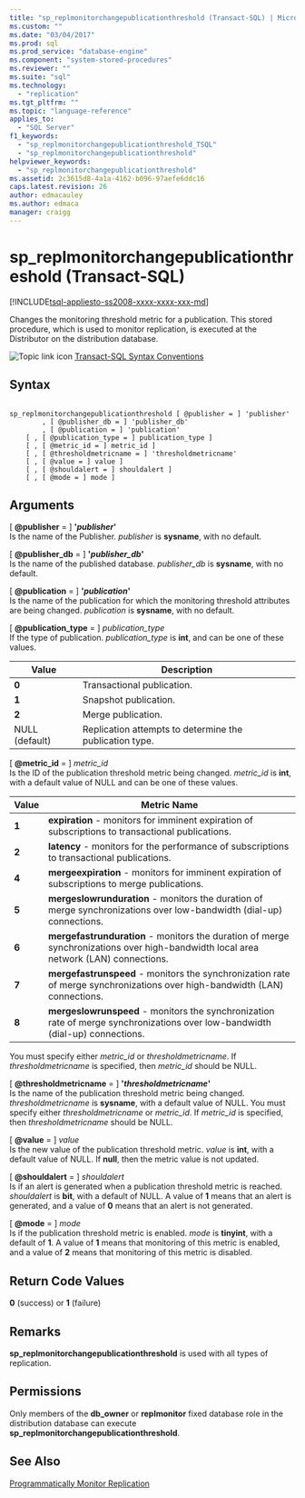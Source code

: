 ```yaml
---
title: "sp_replmonitorchangepublicationthreshold (Transact-SQL) | Microsoft Docs"
ms.custom: ""
ms.date: "03/04/2017"
ms.prod: sql
ms.prod_service: "database-engine"
ms.component: "system-stored-procedures"
ms.reviewer: ""
ms.suite: "sql"
ms.technology: 
  - "replication"
ms.tgt_pltfrm: ""
ms.topic: "language-reference"
applies_to: 
  - "SQL Server"
f1_keywords: 
  - "sp_replmonitorchangepublicationthreshold_TSQL"
  - "sp_replmonitorchangepublicationthreshold"
helpviewer_keywords: 
  - "sp_replmonitorchangepublicationthreshold"
ms.assetid: 2c3615d8-4a1a-4162-b096-97aefe6ddc16
caps.latest.revision: 26
author: edmacauley
ms.author: edmaca
manager: craigg
---
```

# sp_replmonitorchangepublicationthreshold (Transact-SQL)
[!INCLUDE[tsql-appliesto-ss2008-xxxx-xxxx-xxx-md](../../includes/tsql-appliesto-ss2008-xxxx-xxxx-xxx-md.md)]

  Changes the monitoring threshold metric for a publication. This stored procedure, which is used to monitor replication, is executed at the Distributor on the distribution database.  
  
 ![Topic link icon](../../database-engine/configure-windows/media/topic-link.gif "Topic link icon") [Transact-SQL Syntax Conventions](../../t-sql/language-elements/transact-sql-syntax-conventions-transact-sql.md)  
  
## Syntax  
  
```  
  
sp_replmonitorchangepublicationthreshold [ @publisher = ] 'publisher'  
        , [ @publisher_db = ] 'publisher_db'  
        , [ @publication = ] 'publication'   
    [ , [ @publication_type = ] publication_type ]   
    [ , [ @metric_id = ] metric_id ]   
    [ , [ @thresholdmetricname = ] 'thresholdmetricname'   
    [ , [ @value = ] value ]   
    [ , [ @shouldalert = ] shouldalert ]   
    [ , [ @mode = ] mode ]  
```  
  
## Arguments  
 [ **@publisher** = ] **'***publisher***'**  
 Is the name of the Publisher. *publisher* is **sysname**, with no default.  
  
 [ **@publisher_db** = ] **'***publisher_db***'**  
 Is the name of the published database. *publisher_db* is **sysname**, with no default.  
  
 [ **@publication** = ] **'***publication***'**  
 Is the name of the publication for which the monitoring threshold attributes are being changed. *publication* is **sysname**, with no default.  
  
 [ **@publication_type** = ] *publication_type*  
 If the type of publication. *publication_type* is **int**, and can be one of these values.  
  
|Value|Description|  
|-----------|-----------------|  
|**0**|Transactional publication.|  
|**1**|Snapshot publication.|  
|**2**|Merge publication.|  
|NULL (default)|Replication attempts to determine the publication type.|  
  
 [ **@metric_id** = ] *metric_id*  
 Is the ID of the publication threshold metric being changed. *metric_id* is **int**, with a default value of NULL and can be one of these values.  
  
|Value|Metric Name|  
|-----------|-----------------|  
|**1**|**expiration** - monitors for imminent expiration of subscriptions to transactional publications.|  
|**2**|**latency** - monitors for the performance of subscriptions to transactional publications.|  
|**4**|**mergeexpiration** - monitors for imminent expiration of subscriptions to merge publications.|  
|**5**|**mergeslowrunduration** - monitors the duration of merge synchronizations over low-bandwidth (dial-up) connections.|  
|**6**|**mergefastrunduration** - monitors the duration of merge synchronizations over high-bandwidth local area network (LAN) connections.|  
|**7**|**mergefastrunspeed** - monitors the synchronization rate of merge synchronizations over high-bandwidth (LAN) connections.|  
|**8**|**mergeslowrunspeed** - monitors the synchronization rate of merge synchronizations over low-bandwidth (dial-up) connections.|  
  
 You must specify either *metric_id* or *thresholdmetricname*. If *thresholdmetricname* is specified, then *metric_id* should be NULL.  
  
 [ **@thresholdmetricname** = ] **'***thresholdmetricname***'**  
 Is the name of the publication threshold metric being changed. *thresholdmetricname* is **sysname**, with a default value of NULL. You must specify either *thresholdmetricname* or *metric_id*. If *metric_id* is specified, then *thresholdmetricname* should be NULL.  
  
 [ **@value** = ] *value*  
 Is the new value of the publication threshold metric. *value* is **int**, with a default value of NULL. If **null**, then the metric value is not updated.  
  
 [ **@shouldalert** = ] *shouldalert*  
 Is if an alert is generated when a publication threshold metric is reached. *shouldalert* is **bit**, with a default of NULL. A value of **1** means that an alert is generated, and a value of **0** means that an alert is not generated.  
  
 [ **@mode** = ] *mode*  
 Is if the publication threshold metric is enabled. *mode* is **tinyint**, with a default of **1**. A value of **1** means that monitoring of this metric is enabled, and a value of **2** means that monitoring of this metric is disabled.  
  
## Return Code Values  
 **0** (success) or **1** (failure)  
  
## Remarks  
 **sp_replmonitorchangepublicationthreshold** is used with all types of replication.  
  
## Permissions  
 Only members of the **db_owner** or **replmonitor** fixed database role in the distribution database can execute **sp_replmonitorchangepublicationthreshold**.  
  
## See Also  
 [Programmatically Monitor Replication](../../relational-databases/replication/monitor/programmatically-monitor-replication.md)  
  
  
